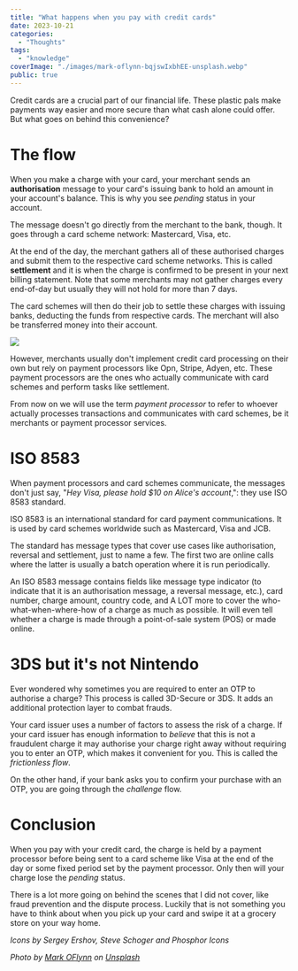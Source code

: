 ```yaml
---
title: "What happens when you pay with credit cards"
date: 2023-10-21
categories:
  - "Thoughts"
tags:
  - "knowledge"
coverImage: "./images/mark-oflynn-bqjswIxbhEE-unsplash.webp"
public: true
---
```


Credit cards are a crucial part of our financial life. These plastic pals make payments way easier and more secure than what cash alone could offer. But what goes on behind this convenience?

<!--more-->

# The flow

When you make a charge with your card, your merchant sends an **authorisation** message to your card's issuing bank to hold an amount in your account's balance. This is why you see _pending_ status in your account.

The message doesn't go directly from the merchant to the bank, though. It goes through a card scheme network: Mastercard, Visa, etc.

At the end of the day, the merchant gathers all of these authorised charges and submit them to the respective card scheme networks. This is called **settlement** and it is when the charge is confirmed to be present in your next billing statement. Note that some merchants may not gather charges every end-of-day but usually they will not hold for more than 7 days.

The card schemes will then do their job to settle these charges with issuing banks, deducting the funds from respective cards. The merchant will also be transferred money into their account.

![](./images/credit-card-flow-simple.png)

However, merchants usually don't implement credit card processing on their own but rely on payment processors like Opn, Stripe, Adyen, etc. These payment processors are the ones who actually communicate with card schemes and perform tasks like settlement.

From now on we will use the term _payment processor_ to refer to whoever actually processes transactions and communicates with card schemes, be it merchants or payment processor services.

# ISO 8583

When payment processors and card schemes communicate, the messages don't just say, "_Hey Visa, please hold $10 on Alice's account_,": they use ISO 8583 standard.

ISO 8583 is an international standard for card payment communications. It is used by card schemes worldwide such as Mastercard, Visa and JCB.

The standard has message types that cover use cases like authorisation, reversal and settlement, just to name a few. The first two are online calls where the latter is usually a batch operation where it is run periodically.

An ISO 8583 message contains fields like message type indicator (to indicate that it is an authorisation message, a reversal message, etc.), card number, charge amount, country code, and A LOT more to cover the who-what-when-where-how of a charge as much as possible. It will even tell whether a charge is made through a point-of-sale system (POS) or made online.

# 3DS but it's not Nintendo

Ever wondered why sometimes you are required to enter an OTP to authorise a charge? This process is called 3D-Secure or 3DS. It adds an additional protection layer to combat frauds.

Your card issuer uses a number of factors to assess the risk of a charge. If your card issuer has enough information to _believe_ that this is not a fraudulent charge it may authorise your charge right away without requiring you to enter an OTP, which makes it convenient for you. This is called the _frictionless flow_.

On the other hand, if your bank asks you to confirm your purchase with an OTP, you are going through the _challenge_ flow.

# Conclusion

When you pay with your credit card, the charge is held by a payment processor before being sent to a card scheme like Visa at the end of the day or some fixed period set by the payment processor. Only then will your charge lose the _pending_ status.

There is a lot more going on behind the scenes that I did not cover, like fraud prevention and the dispute process. Luckily that is not something you have to think about when you pick up your card and swipe it at a grocery store on your way home.

_Icons by Sergey Ershov, Steve Schoger and Phosphor Icons_

_Photo by [Mark OFlynn](https://unsplash.com/@paxtechnology?utm_content=creditCopyText&utm_medium=referral&utm_source=unsplash) on [Unsplash](https://unsplash.com/photos/person-holding-black-and-white-card-bqjswIxbhEE?utm_content=creditCopyText&utm_medium=referral&utm_source=unsplash)_
